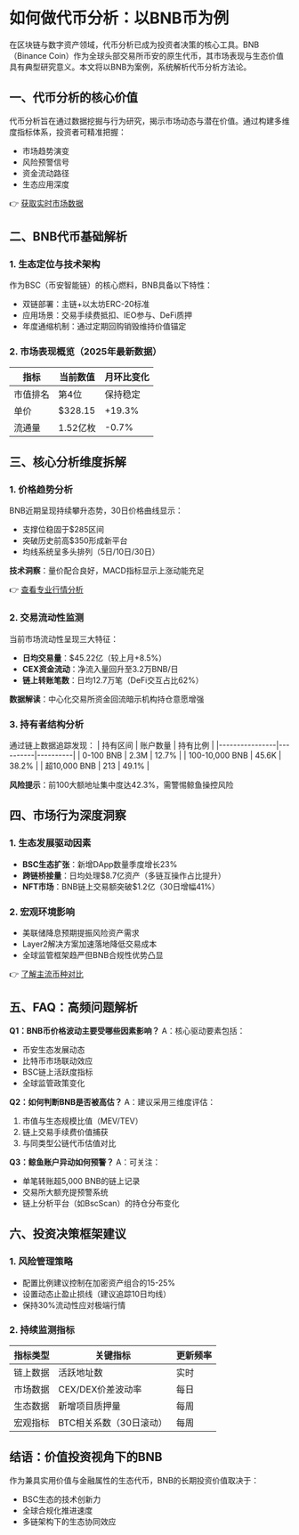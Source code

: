# 如何做代币分析：以BNB币为例

在区块链与数字资产领域，代币分析已成为投资者决策的核心工具。BNB（Binance Coin）作为全球头部交易所币安的原生代币，其市场表现与生态价值具有典型研究意义。本文将以BNB为案例，系统解析代币分析方法论。

## 一、代币分析的核心价值

代币分析旨在通过数据挖掘与行为研究，揭示市场动态与潜在价值。通过构建多维度指标体系，投资者可精准把握：

- 市场趋势演变
- 风险预警信号
- 资金流动路径
- 生态应用深度

👉 [获取实时市场数据](https://bit.ly/okx_welcome)

## 二、BNB代币基础解析

### 1. 生态定位与技术架构
作为BSC（币安智能链）的核心燃料，BNB具备以下特性：
- 双链部署：主链+以太坊ERC-20标准
- 应用场景：交易手续费抵扣、IEO参与、DeFi质押
- 年度通缩机制：通过定期回购销毁维持价值锚定

### 2. 市场表现概览（2025年最新数据）
| 指标         | 当前数值     | 月环比变化 |
|--------------|-------------|------------|
| 市值排名     | 第4位       | 保持稳定   |
| 单价         | $328.15     | +19.3%     |
| 流通量       | 1.52亿枚    | -0.7%      |

## 三、核心分析维度拆解

### 1. 价格趋势分析
BNB近期呈现持续攀升态势，30日价格曲线显示：
- 支撑位稳固于$285区间
- 突破历史前高$350形成新平台
- 均线系统呈多头排列（5日/10日/30日）

**技术洞察**：量价配合良好，MACD指标显示上涨动能充足

👉 [查看专业行情分析](https://bit.ly/okx_welcome)

### 2. 交易流动性监测
当前市场流动性呈现三大特征：
- **日均交易量**：$45.22亿（较上月+8.5%）
- **CEX资金流动**：净流入量回升至3.2万BNB/日
- **链上转账笔数**：日均12.7万笔（DeFi交互占比62%）

**数据解读**：中心化交易所资金回流暗示机构持仓意愿增强

### 3. 持有者结构分析
通过链上数据追踪发现：
| 持有区间       | 账户数量 | 持有比例 |
|----------------|----------|----------|
| 0-100 BNB      | 2.3M     | 12.7%    |
| 100-10,000 BNB | 45.6K    | 38.2%    |
| 超10,000 BNB   | 213      | 49.1%    |

**风险提示**：前100大额地址集中度达42.3%，需警惕鲸鱼操控风险

## 四、市场行为深度洞察

### 1. 生态发展驱动因素
- **BSC生态扩张**：新增DApp数量季度增长23%
- **跨链桥接量**：日均处理$8.7亿资产（多链互操作占比提升）
- **NFT市场**：BNB链上交易额突破$1.2亿（30日增幅41%）

### 2. 宏观环境影响
- 美联储降息预期提振风险资产需求
- Layer2解决方案加速落地降低交易成本
- 全球监管框架趋严但BNB合规性优势凸显

👉 [了解主流币种对比](https://bit.ly/okx_welcome)

## 五、FAQ：高频问题解析

**Q1：BNB币价格波动主要受哪些因素影响？**
A：核心驱动要素包括：
- 币安生态发展动态
- 比特币市场联动效应
- BSC链上活跃度指标
- 全球监管政策变化

**Q2：如何判断BNB是否被高估？**
A：建议采用三维度评估：
1. 市值与生态规模比值（MEV/TEV）
2. 链上交易手续费价值捕获
3. 与同类型公链代币估值对比

**Q3：鲸鱼账户异动如何预警？**
A：可关注：
- 单笔转账超5,000 BNB的链上记录
- 交易所大额充提预警系统
- 链上分析平台（如BscScan）的持仓分布变化

## 六、投资决策框架建议

### 1. 风险管理策略
- 配置比例建议控制在加密资产组合的15-25%
- 设置动态止盈止损线（建议追踪10日均线）
- 保持30%流动性应对极端行情

### 2. 持续监测指标
| 指标类型     | 关键指标                 | 更新频率 |
|--------------|--------------------------|----------|
| 链上数据     | 活跃地址数               | 实时     |
| 市场数据     | CEX/DEX价差波动率        | 每日     |
| 生态数据     | 新增项目质押量           | 每周     |
| 宏观指标     | BTC相关系数（30日滚动）  | 每周     |

## 结语：价值投资视角下的BNB

作为兼具实用价值与金融属性的生态代币，BNB的长期投资价值取决于：
- BSC生态的技术创新力
- 全球合规化推进速度
- 多链架构下的生态协同效应
